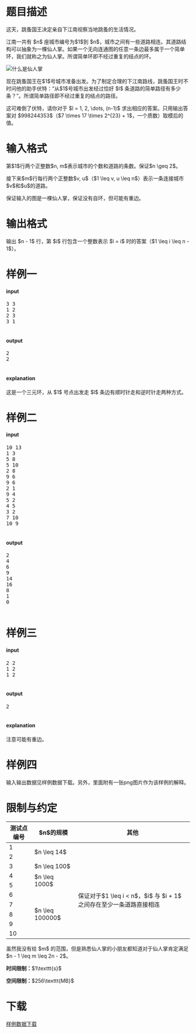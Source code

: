 # 题目描述

<p>这天，跳蚤国王决定亲自下江南视察当地跳蚤的生活情况。</p>
<p>江南一共有 $n$ 座城市编号为$1$到 $n$，城市之间有一些道路相连。其道路结构可以抽象为一棵仙人掌。如果一个无向连通图的任意一条边最多属于一个简单环，我们就称之为仙人掌。所谓简单环即不经过重复的结点的环。</p>
<p><img class="img-responsive center-block" src="/source/uoj/23/img/aHR0cDovL2ltZy51b2ouYWMvdXRpbGl0eS93aGF0LWlzLWNhY3R1cy5wbmc=.png" alt="什么是仙人掌"/></p>
<p>现在跳蚤国王在$1$号城市准备出发。为了制定合理的下江南路线，跳蚤国王时不时问他的助手伏特：“从$1$号城市出发经过恰好 $l$ 条道路的简单路径有多少条？”。所谓简单路径即不经过重复的结点的路径。</p>
<p>这可难倒了伏特，请你对于 $l = 1, 2, \dots, (n-1)$ 求出相应的答案。只用输出答案对 $998244353$（$7 \times 17 \times 2^{23} + 1$，一个质数）取模后的值。</p>

# 输入格式


<p>第$1$行两个正整数$n, m$表示城市的个数和道路的条数。保证$n \geq 2$。</p>
<p>接下来$m$行每行两个正整数$v, u$（$1 \leq v, u \leq n$）表示一条连接城市$v$和$u$的道路。</p>
<p>保证输入的图是一棵仙人掌，保证没有自环，但可能有重边。</p>

# 输出格式


<p>输出 $n - 1$ 行，第 $i$ 行包含一个整数表示 $l = i$ 时的答案（$1 \leq i \leq n - 1$）。</p>

# 样例一


<h4>input</h4>
<pre>3 3
1 2
2 3
3 1

</pre>

<h4>output</h4>
<pre>2
2

</pre>

<h4>explanation</h4>
<p>这是一个三元环，从 $1$ 号点出发走 $l$ 条边有顺时针走和逆时针走两种方式。</p>

# 样例二


<h4>input</h4>
<pre>10 13
1 3
5 8
5 10
2 8
9 6
9 6
2 1
9 4
5 2
4 5
3 2
7 10
10 9

</pre>

<h4>output</h4>
<pre>2
4
6
9
14
16
8
1
0

</pre>


# 样例三


<h4>input</h4>
<pre>2 2
1 2
1 2

</pre>

<h4>output</h4>
<pre>2

</pre>

<h4>explanation</h4>
<p>注意可能有重边。</p>

# 样例四


<p>输入输出数据见样例数据下载。另外，里面附有一张png图片作为该样例的解释。</p>

# 限制与约定


<div class="table-responsive">
<table class="table table-bordered table-text-center table-vertical-middle"><thead><tr><th>测试点编号</th>
<th>$n$的规模</th>
<th>其他</th>
</tr></thead><tbody><tr><td>1</td><td rowspan="2">$n \leq 14$</td><td rowspan="2"></td></tr><tr><td>2</td></tr><tr><td>3</td><td>$n \leq 100$</td><td></td></tr><tr><td>4</td><td rowspan="2">$n \leq 1000$</td><td rowspan="2"></td></tr><tr><td>5</td></tr><tr><td>6</td><td rowspan="5">$n \leq 100000$</td><td rowspan="2">保证对于$1 \leq i &lt; n$，$i$ 与 $i + 1$ 之间存在至少一条道路直接相连</td></tr><tr><td>7</td></tr><tr><td>8</td><td rowspan="3"></td></tr><tr><td>9</td></tr><tr><td>10</td></tr></tbody></table></div>

<p>虽然我没有给 $m$ 的范围，但是熟悉仙人掌的小朋友都知道对于仙人掌肯定满足 $n - 1 \leq m \leq 2n - 2$。</p>
<p><strong>时间限制：</strong>$1\texttt{s}$</p>
<p><strong>空间限制：</strong>$256\texttt{MB}$</p>

# 下载


<p><a href="/download.php?type=problem&amp;id=23">样例数据下载</a></p>
